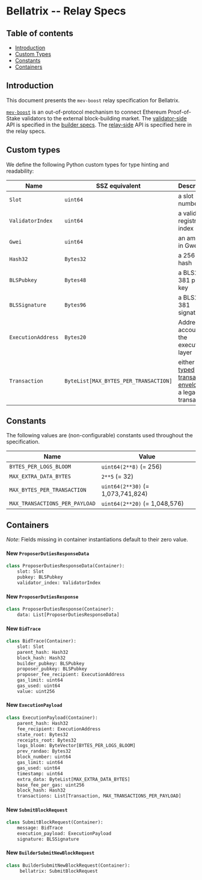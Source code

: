 # Bellatrix -- Relay Specs

## Table of contents

<!-- TOC -->
<!-- START doctoc generated TOC please keep comment here to allow auto update -->
<!-- DON'T EDIT THIS SECTION, INSTEAD RE-RUN doctoc TO UPDATE -->

- [Introduction](#introduction)
- [Custom Types](#custom-types)
- [Constants](#constants)
- [Containers](#containers)

<!-- END doctoc generated TOC please keep comment here to allow auto update -->
<!-- /TOC -->

## Introduction

This document presents the `mev-boost` relay specification for Bellatrix.

[`mev-boost`](https://boost.flashbots.net/) is an out-of-protocol mechanism to
connect Ethereum Proof-of-Stake validators to the external block-building
market. The [validator-side](https://github.com/flashbots/mev-boost) API is
specified in the [builder specs](https://github.com/ethereum/builder-specs). The
[relay-side](https://github.com/flashbots/mev-boost-relay) API is specified here
in the relay specs.

## Custom types

We define the following Python custom types for type hinting and readability:

| Name | SSZ equivalent | Description |
| - | - | - |
| `Slot` | `uint64` | a slot number |
| `ValidatorIndex` | `uint64` | a validator registry index |
| `Gwei` | `uint64` | an amount in Gwei |
| `Hash32` | `Bytes32` | a 256-bit hash |
| `BLSPubkey` | `Bytes48` | a BLS12-381 public key |
| `BLSSignature` | `Bytes96` | a BLS12-381 signature |
| `ExecutionAddress` | `Bytes20` | Address of account on the execution layer |
| `Transaction` | `ByteList[MAX_BYTES_PER_TRANSACTION]` | either a [typed transaction envelope](https://eips.ethereum.org/EIPS/eip-2718#opaque-byte-array-rather-than-an-rlp-array) or a legacy transaction|

## Constants

The following values are (non-configurable) constants used throughout the specification.

| Name | Value |
| - | - |
| `BYTES_PER_LOGS_BLOOM` | `uint64(2**8)` (= 256) |
| `MAX_EXTRA_DATA_BYTES` | `2**5` (= 32) |
| `MAX_BYTES_PER_TRANSACTION` | `uint64(2**30)` (= 1,073,741,824) |
| `MAX_TRANSACTIONS_PER_PAYLOAD` | `uint64(2**20)` (= 1,048,576) |

## Containers

*Note*: Fields missing in container instantiations default to their zero value.

#### New `ProposerDutiesResponseData`

```python
class ProposerDutiesResponseData(Container):
    slot: Slot
    pubkey: BLSPubkey
    validator_index: ValidatorIndex
```

#### New `ProposerDutiesResponse`

```python
class ProposerDutiesResponse(Container):
    data: List[ProposerDutiesResponseData]
```

#### New `BidTrace`

```python
class BidTrace(Container):
    slot: Slot
    parent_hash: Hash32
    block_hash: Hash32
    builder_pubkey: BLSPubkey
    proposer_pubkey: BLSPubkey
    proposer_fee_recipient: ExecutionAddress
    gas_limit: uint64
    gas_used: uint64
    value: uint256
```

#### New `ExecutionPayload`

```python
class ExecutionPayload(Container):
    parent_hash: Hash32
    fee_recipient: ExecutionAddress
    state_root: Bytes32
    receipts_root: Bytes32
    logs_bloom: ByteVector[BYTES_PER_LOGS_BLOOM]
    prev_randao: Bytes32
    block_number: uint64
    gas_limit: uint64
    gas_used: uint64
    timestamp: uint64
    extra_data: ByteList[MAX_EXTRA_DATA_BYTES]
    base_fee_per_gas: uint256
    block_hash: Hash32
    transactions: List[Transaction, MAX_TRANSACTIONS_PER_PAYLOAD]
```

#### New `SubmitBlockRequest`

```python
class SubmitBlockRequest(Container):
    message: BidTrace
    execution_payload: ExecutionPayload
    signature: BLSSignature
```

#### New `BuilderSubmitNewBlockRequest`

```python
class BuilderSubmitNewBlockRequest(Container):
     bellatrix: SubmitBlockRequest
```
